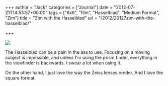 +++
author = "Jack"
categories = ["Journal"]
date = "2012-07-21T14:53:57+00:00"
tags = ["6x6", "film", "Hasselblad", "Medium Format", "Zim"]
title = "Zim with the Hasselblad"
url = "/2012/20127zim-with-the-hasselblad/"

+++

![][1] 

The Hasselblad can be a pain in the ass to use. Focusing on a moving subject is impossible, and unless I'm using the prism finder, everything in the viewfinder is backwards. I swear a lot when using it.

On the other hand, I just love the way the Zeiss lenses render. And I love the square format.

 [1]: /img/2012/07/2012-Roll-040_02-Edit.jpg